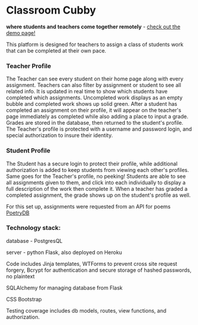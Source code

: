 # Classroom Cubby
**where students and teachers come together remotely** - [check out the demo page!](https://classroom-cubby.herokuapp.com/demo)

This platform is designed for teachers to assign a class of students work that can be completed at their own pace. 

### Teacher Profile

The Teacher can see every student on their home page along with every assignment. Teachers can also filter by assignment or student to see all related info. It is updated in real time to show which students have completed which assignments. Uncompleted work displays as an empty bubble and completed work shows up solid green. After a student has completed an assignment on their profile, it will appear on the teacher's page immediately as completed while also adding a place to input a grade. Grades are stored in the database, then returned to the student's profile. The Teacher's profile is protected with a username and password login, and special authorization to insure their identity.

### Student Profile

The Student has a secure login to protect their profile, while additional authorization is added to keep students from viewing each other's profiles. Same goes for the Teacher's profile, no peeking! Students are able to see all assignments given to them, and click into each individually to display a full description of the work then complete it. When a teacher has graded a completed assignment, the grade shows up on the student's profile as well.

For this set up, assignments were requested from an API for poems [PoetryDB](https://poetrydb.org/index.html)

### Technology stack:
database - PostgresQL

server - python Flask, also deployed on Heroku

Code includes Jinja templates, WTForms to prevent cross site request forgery, Bcrypt for authentication and secure storage of hashed passwords, no plaintext

SQLAlchemy for managing database from Flask

CSS Bootstrap


Testing coverage includes db models, routes, view functions, and authorization.
